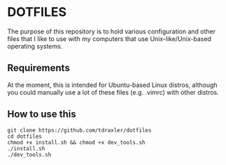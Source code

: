 # DOTFILES

The purpose of this repository is to hold various configuration and other files that I like to use with my computers that use Unix-like/Unix-based operating systems.

## Requirements
At the moment, this is intended for Ubuntu-based Linux distros, although you could manually use a lot of these files (e.g. .vimrc) with other distros.

## How to use this

```
git clone https://github.com/tdraxler/dotfiles
cd dotfiles
chmod +x install.sh && chmod +x dev_tools.sh
./install.sh
./dev_tools.sh
```
